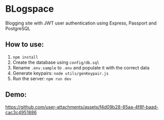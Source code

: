 # BLogspace
Blogging site with JWT user authentication using Express, Passport and PostgreSQL 

## How to use:
1. `npm install`
3. Create the database using `config/db.sql`
2. Rename `.env.sample` to `.env` and populate it with the correct data
4. Generate keypairs: `node utils/genKeypair.js`
5. Run the server: `npm run dev`

## Demo:
https://github.com/user-attachments/assets/f4d09b28-85aa-4f8f-baad-cac3c4951886
